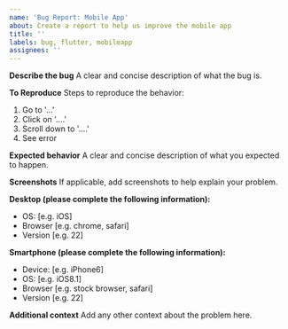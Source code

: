 ```yaml
---
name: 'Bug Report: Mobile App'
about: Create a report to help us improve the mobile app
title: ''
labels: bug, flutter, mobileapp
assignees: ''
---
```


**Describe the bug** A clear and concise description of what the bug is.

**To Reproduce** Steps to reproduce the behavior:

1. Go to '...'
2. Click on '....'
3. Scroll down to '....'
4. See error

**Expected behavior** A clear and concise description of what you
expected to happen.

**Screenshots** If applicable, add screenshots to help explain your
problem.

**Desktop (please complete the following information):**

- OS: [e.g. iOS]
- Browser [e.g. chrome, safari]
- Version [e.g. 22]

**Smartphone (please complete the following information):**

- Device: [e.g. iPhone6]
- OS: [e.g. iOS8.1]
- Browser [e.g. stock browser, safari]
- Version [e.g. 22]

**Additional context** Add any other context about the problem here.
